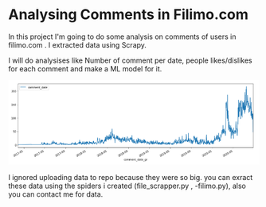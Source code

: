# Analysing Comments in Filimo.com

In this project I'm going to do some analysis on comments of users in filimo.com . I extracted data using Scrapy. 

I will do analysises like Number of comment per date, people likes/dislikes for each comment and make a ML model for it. 

![](imgs/comment_per_day.PNG)

I ignored uploading data to repo because they were so big. you can exract these data using the spiders i created (file_scrapper.py , -filimo.py), also you can contact me for data.